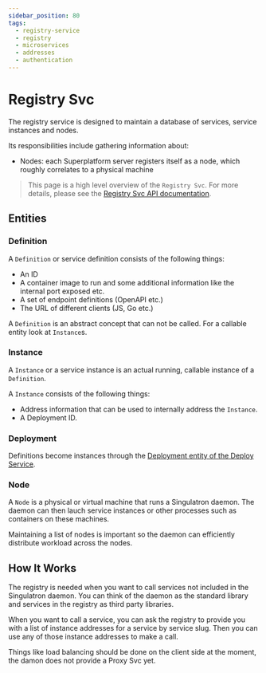 ```yaml
---
sidebar_position: 80
tags:
  - registry-service
  - registry
  - microservices
  - addresses
  - authentication
---
```


# Registry Svc

The registry service is designed to maintain a database of services, service instances and nodes.

Its responsibilities include gathering information about:

- Nodes: each Superplatform server registers itself as a node, which roughly correlates to a physical machine

> This page is a high level overview of the `Registry Svc`. For more details, please see the [Registry Svc API documentation](/docs/superplatform/register-service-instance).

## Entities

### Definition

A `Definition` or service definition consists of the following things:

- An ID
- A container image to run and some additional information like the internal port exposed etc.
- A set of endpoint definitions (OpenAPI etc.)
- The URL of different clients (JS, Go etc.)

A `Definition` is an abstract concept that can not be called. For a callable entity look at `Instance`s.

### Instance

A `Instance` or a service instance is an actual running, callable instance of a `Definition`.

A `Instance` consists of the following things:

- Address information that can be used to internally address the `Instance`.
- A Deployment ID.

### Deployment

Definitions become instances through the [Deployment entity of the Deploy Service](docs/services/deploy-svc).

### Node

A `Node` is a physical or virtual machine that runs a Singulatron daemon. The daemon can then lauch service instances or other processes such as containers on these machines.

Maintaining a list of nodes is important so the daemon can efficiently distribute workload across the nodes.

## How It Works

The registry is needed when you want to call services not included in the Singulatron daemon. You can think of the daemon as the standard library and services in the registry as third party libraries.

When you want to call a service, you can ask the registry to provide you with a list of instance addresses for a service by service slug. Then you can use any of those instance addresses to make a call.

Things like load balancing should be done on the client side at the moment, the damon does not provide a Proxy Svc yet.
